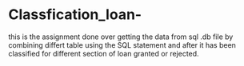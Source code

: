 # Classfication_loan-
this is the assignment done over getting the data from sql .db file by combining differt table using the SQL statement and after it has been classified for different section of loan granted or rejected.
